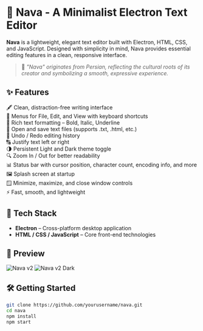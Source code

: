 # 📝 Nava - A Minimalist Electron Text Editor

**Nava** is a lightweight, elegant text editor built with Electron, HTML, CSS, and JavaScript. Designed with simplicity in mind, Nava provides essential editing features in a clean, responsive interface.

> 🐚 *"Nava" originates from Persian, reflecting the cultural roots of its creator and symbolizing a smooth, expressive experience.*

## ✨ Features

🖋️ Clean, distraction-free writing interface  
📁 Menus for File, Edit, and View with keyboard shortcuts  
📝 Rich text formatting – Bold, Italic, Underline  
📂 Open and save text files (supports .txt, .html, etc.)  
🔁 Undo / Redo editing history  
🔠 Justify text left or right  
🌗 Persistent Light and Dark theme toggle  
🔍 Zoom In / Out for better readability  
📊 Status bar with cursor position, character count, encoding info, and more  
🖼️ Splash screen at startup  
🪟 Minimize, maximize, and close window controls  
⚡ Fast, smooth, and lightweight

## 🚀 Tech Stack

* **Electron** – Cross-platform desktop application
* **HTML / CSS / JavaScript** – Core front-end technologies

## 📸 Preview

![Nava v2](https://github.com/user-attachments/assets/d5d278a0-40dc-483b-a564-59b16c6beeff)
![Nava v2 Dark](https://github.com/user-attachments/assets/95ea32fb-d8d1-45c9-9305-038ec961d935)



## 🛠️ Getting Started

```bash
git clone https://github.com/yourusername/nava.git
cd nava
npm install
npm start
```
